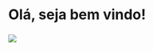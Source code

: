 <div align="start">
  <h1 align="start">Olá, seja bem vindo!</h1>
</div>




###

<div align="flex flex-row">
  <p align="start">
  <a href="https://skillicons.dev">
    <img src="https://skillicons.dev/icons?i=javascript,typescript,react,tailwindcss,nodejs,ps,figma" />
  </a>
</p>
</div>

###








